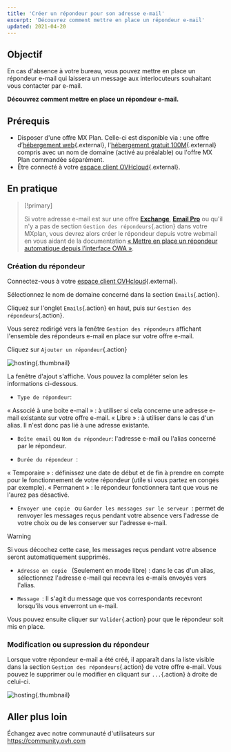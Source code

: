 ```yaml
---
title: 'Créer un répondeur pour son adresse e-mail'
excerpt: 'Découvrez comment mettre en place un répondeur e-mail'
updated: 2021-04-20
---
```


## Objectif

En cas d'absence à votre bureau, vous pouvez mettre en place un répondeur e-mail qui laissera un message aux interlocuteurs souhaitant vous contacter par e-mail.

**Découvrez comment mettre en place un répondeur e-mail.**

## Prérequis

- Disposer d'une offre MX Plan. Celle-ci est disponible via : une offre d’[hébergement web](https://www.ovhcloud.com/fr/web-hosting/){.external}, l'[hébergement gratuit 100M](https://www.ovhcloud.com/fr/domains/free-web-hosting/){.external} compris avec un nom de domaine (activé au préalable) ou l'offre MX Plan commandée séparément.
- Être connecté à votre [espace client OVHcloud](https://www.ovh.com/auth/?action=gotomanager&from=https://www.ovh.com/fr/&ovhSubsidiary=fr){.external}.

## En pratique

> [!primary]
>
> Si votre adresse e-mail est sur une offre [**Exchange**](https://www.ovhcloud.com/fr/emails/hosted-exchange/), [**Email Pro**](https://www.ovhcloud.com/fr/emails/email-pro/) ou qu'il n'y a pas de section `Gestion des répondeurs`{.action} dans votre MXplan, vous devrez alors créer le répondeur depuis votre webmail en vous aidant de la documentation [« Mettre en place un répondeur automatique depuis l’interface OWA »](owa_automatic_replies1.).

### Création du répondeur

Connectez-vous à votre [espace client OVHcloud](https://www.ovh.com/auth/?action=gotomanager&from=https://www.ovh.com/fr/&ovhSubsidiary=fr){.external}. 

Sélectionnez le nom de domaine concerné dans la section `Emails`{.action}.

Cliquez sur l'onglet `Emails`{.action} en haut, puis sur `Gestion des répondeurs`{.action}.

Vous serez redirigé vers la fenêtre `Gestion des répondeurs` affichant l'ensemble des répondeurs e-mail en place sur votre offre e-mail.

Cliquez sur `Ajouter un répondeur`{.action}

![hosting](email_responder01.png){.thumbnail}

La fenêtre d'ajout s'affiche. Vous pouvez la compléter selon les informations ci-dessous.

- `Type de répondeur`:

« Associé à une boite e-mail » : à utiliser si cela concerne une adresse e-mail existante sur votre offre e-mail.
« Libre » : à utiliser dans le cas d'un alias. Il n'est donc pas lié à une adresse existante.

- `Boîte email` ou `Nom du répondeur`: l'adresse e-mail ou l'alias concerné par le répondeur.

- `Durée du répondeur `:

« Temporaire » : définissez une date de début et de fin à prendre en compte pour le fonctionnement de votre répondeur (utile si vous partez en congés par exemple).
« Permanent » : le répondeur fonctionnera tant que vous ne l'aurez pas désactivé.

- `Envoyer une copie ` ou `Garder les messages sur le serveur `: permet de renvoyer les messages reçus pendant votre absence vers l'adresse de votre choix ou de les conserver sur l'adresse e-mail.

> [!warning]
> Si vous décochez cette case, les messages reçus pendant votre absence seront automatiquement supprimés.

- `Adresse en copie ` (Seulement en mode libre) : dans le cas d'un alias, sélectionnez l'adresse e-mail qui recevra les e-mails envoyés vers l'alias.

- `Message `: Il s'agit du message que vos correspondants recevront lorsqu'ils vous enverront un e-mail.

Vous pouvez ensuite cliquer sur `Valider`{.action} pour que le répondeur soit mis en place.

### Modification ou supression du répondeur

Lorsque votre répondeur e-mail a été créé, il apparaît dans la liste visible dans la section `Gestion des répondeurs`{.action} de votre offre e-mail. Vous pouvez le supprimer ou le modifier en cliquant sur `...`{.action} à droite de celui-ci.

![hosting](email_responder02.png){.thumbnail}

## Aller plus loin

Échangez avec notre communauté d'utilisateurs sur https://community.ovh.com
